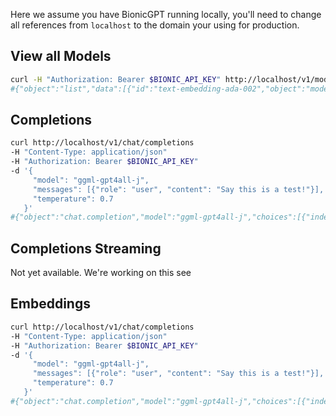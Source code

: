 Here we assume you have BionicGPT running locally, you'll need to change all references from `localhost` to the domain your using for production.

## View all Models

```sh
curl -H "Authorization: Bearer $BIONIC_API_KEY" http://localhost/v1/models
#{"object":"list","data":[{"id":"text-embedding-ada-002","object":"model"},{"id":"ggml-gpt4all-j","object":"model"}]}
```

## Completions

```sh
curl http://localhost/v1/chat/completions   
-H "Content-Type: application/json"   
-H "Authorization: Bearer $BIONIC_API_KEY"   
-d '{
     "model": "ggml-gpt4all-j",
     "messages": [{"role": "user", "content": "Say this is a test!"}],
     "temperature": 0.7
   }'
#{"object":"chat.completion","model":"ggml-gpt4all-j","choices":[{"index":0,"finish_reason":"stop","message":{"role":"assistant","content":"I'm sorry, I don't understand what you mean. Can you please provide more context or clarify your statement?"}}],"usage":{"prompt_tokens":0,"completion_tokens":0,"total_tokens":0}}
```

## Completions Streaming

Not yet available. We're working on this see



## Embeddings

```sh
curl http://localhost/v1/chat/completions   
-H "Content-Type: application/json"   
-H "Authorization: Bearer $BIONIC_API_KEY"   
-d '{
     "model": "ggml-gpt4all-j",
     "messages": [{"role": "user", "content": "Say this is a test!"}],
     "temperature": 0.7
   }'
#{"object":"chat.completion","model":"ggml-gpt4all-j","choices":[{"index":0,"finish_reason":"stop","message":{"role":"assistant","content":"I'm sorry, I don't understand what you mean. Can you please provide more context or clarify your statement?"}}],"usage":{"prompt_tokens":0,"completion_tokens":0,"total_tokens":0}}
```